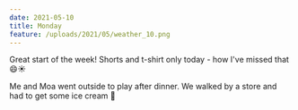 ```yaml
---
date: 2021-05-10
title: Monday
feature: /uploads/2021/05/weather_10.png
---
```


Great start of the week! Shorts and t-shirt only today - how I've missed that 😄☀️

Me and Moa went outside to play after dinner. We walked by a store and had to get some ice cream 🍦
